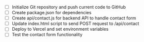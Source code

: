 - [ ] Initialize Git repository and push current code to GitHub
- [ ] Create package.json for dependencies
- [ ] Create api/contact.js for backend API to handle contact form
- [ ] Update index.html script to send POST request to /api/contact
- [ ] Deploy to Vercel and set environment variables
- [ ] Test the contact form functionality
